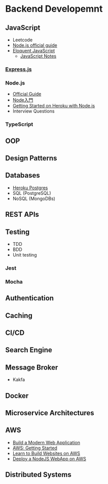 # Backend Developemnt

## JavaScript

* Leetcode
* [Node.js official guide](https://nodejs.dev/how-much-javascript-do-you-need-to-know-to-use-nodejs)
* [Eloquent JavaScript](https://eloquentjavascript.net/)
  * [JavaScript Notes](./javascript_notes.md)

### [Express.js](http://expressjs.com/en/starter/installing.html)

### Node.js

* [Official Guide](https://nodejs.dev/)
* [Node入門](https://www.nodebeginner.org/index-zh-tw.html)
* [Getting Started on Heroku with Node.js](https://devcenter.heroku.com/articles/getting-started-with-nodejs)
* Interview Questions

### TypeScript

## OOP

## Design Patterns

## Databases

* [Heroku Postgres](https://devcenter.heroku.com/categories/heroku-postgres)
* SQL (PostgreSQL)
* NoSQL (MongoDBs)

## REST APIs

## Testing

* TDD
* BDD
* Unit testing

### Jest

### Mocha

## Authentication

## Caching

## CI/CD

## Search Engine

## Message Broker

* Kakfa

## Docker

## Microservice Architectures

## AWS

* [Build a Modern Web Application](https://aws.amazon.com/getting-started/hands-on/build-modern-app-fargate-lambda-dynamodb-python/)
* [AWS: Getting Started](https://aws.amazon.com/tw/getting-started/)
* [Learn to Build Websites on AWS](https://aws.amazon.com/tw/getting-started/hands-on/websites/)
* [Deploy a NodeJS WebApp on AWS](https://aws.amazon.com/tw/getting-started/projects/deploy-nodejs-web-app/)

## Distributed Systems
